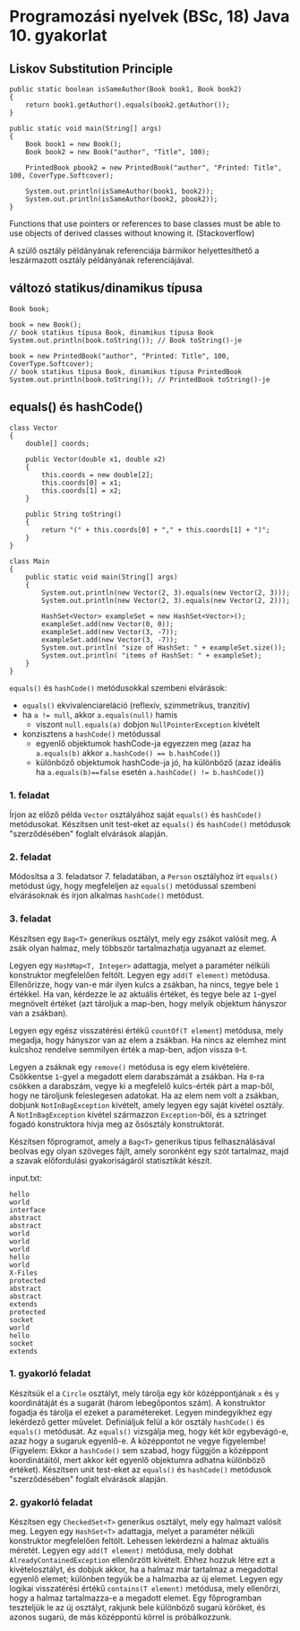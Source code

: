 # Programozási nyelvek (BSc, 18) Java 10. gyakorlat



## Liskov Substitution Principle

~~~{.java}
public static boolean isSameAuthor(Book book1, Book book2)
{
    return book1.getAuthor().equals(book2.getAuthor());
}

public static void main(String[] args)
{
    Book book1 = new Book();
    Book book2 = new Book("author", "Title", 100);

    PrintedBook pbook2 = new PrintedBook("author", "Printed: Title", 100, CoverType.Softcover);

    System.out.println(isSameAuthor(book1, book2));
    System.out.println(isSameAuthor(book2, pbook2));
}
~~~

Functions that use pointers or references to base classes must be able to use objects of derived classes without knowing it. (Stackoverflow)

A szülő osztály példányának referenciája bármikor helyettesíthető a leszármazott osztály példányának referenciájával.

## változó statikus/dinamikus típusa

~~~{.java}
Book book;

book = new Book();
// book statikus típusa Book, dinamikus típusa Book
System.out.println(book.toString()); // Book toString()-je

book = new PrintedBook("author", "Printed: Title", 100, CoverType.Softcover);
// book statikus típusa Book, dinamikus típusa PrintedBook
System.out.println(book.toString()); // PrintedBook toString()-je
~~~

## equals() és hashCode()

~~~{.java}
class Vector
{
    double[] coords;

    public Vector(double x1, double x2)
    {
        this.coords = new double[2];
        this.coords[0] = x1;
        this.coords[1] = x2;
    }

    public String toString()
    {
        return "(" + this.coords[0] + "," + this.coords[1] + ")";
    }
}
~~~

~~~{.java}
class Main
{
    public static void main(String[] args)
    {
        System.out.println(new Vector(2, 3).equals(new Vector(2, 3)));
        System.out.println(new Vector(2, 3).equals(new Vector(2, 2)));

        HashSet<Vector> exampleSet = new HashSet<Vector>();
        exampleSet.add(new Vector(0, 0));
        exampleSet.add(new Vector(3, -7));
        exampleSet.add(new Vector(3, -7));
        System.out.println( "size of HashSet: " + exampleSet.size());
        System.out.println( "items of HashSet: " + exampleSet);
    }
}
~~~

`equals()` és `hashCode()` metódusokkal szembeni elvárások:

- `equals()` ekvivalenciareláció (reflexív, szimmetrikus, tranzitív)
- ha `a != null`, akkor `a.equals(null)` hamis
    - viszont `null.equals(a)` dobjon `NullPointerException` kivételt
- konzisztens a `hashCode()` metódussal
    - egyenlő objektumok hashCode-ja egyezzen meg
      (azaz ha `a.equals(b)` akkor `a.hashCode() == b.hashCode()`)
    - különböző objektumok hashCode-ja jó, ha különböző
      (azaz ideális ha `a.equals(b)==false` esetén `a.hashCode() != b.hashCode()`)

### 1. feladat

Írjon az előző példa `Vector` osztályához saját `equals()` és `hashCode()` metódusokat. Készítsen unit test-eket az `equals()` és `hashCode()` metódusok "szerződésében" foglalt elvárások alapján.

### 2. feladat

Módosítsa a 3. feladatsor 7. feladatában, a `Person` osztályhoz írt `equals()` metódust úgy, hogy megfeleljen az `equals()` metódussal szembeni elvárásoknak és írjon alkalmas `hashCode()` metódust.

### 3. feladat

Készítsen egy `Bag<T>` generikus osztályt, mely egy zsákot valósít meg. A zsák olyan halmaz, mely többször tartalmazhatja ugyanazt az elemet.

Legyen egy `HashMap<T, Integer>` adattagja, melyet a paraméter nélküli
konstruktor megfelelően feltölt. Legyen egy `add(T element)` metódusa. Ellenőrizze, hogy van-e már ilyen kulcs a zsákban, ha nincs, tegye bele `1` értékkel. Ha van, kérdezze le az aktuális értéket, és tegye bele az `1`-gyel megnövelt értéket (azt tároljuk a map-ben, hogy melyik objektum hányszor van a zsákban).

Legyen egy egész visszatérési értékű `countOf(T element`) metódusa, mely megadja, hogy hányszor van az elem a zsákban. Ha nincs az elemhez mint kulcshoz rendelve semmilyen érték a map-ben, adjon vissza `0`-t.

Legyen a zsáknak egy `remove()` metódusa is egy elem kivételére. Csökkentse `1`-gyel a megadott elem darabszámát a zsákban. Ha `0`-ra csökken a darabszám, vegye ki a megfelelő kulcs-érték párt a map-ből, hogy ne tároljunk feleslegesen adatokat. Ha az elem nem volt a zsákban, dobjunk `NotInBagException` kivételt, amely legyen egy saját kivétel osztály. A `NotInBagException` kivétel származzon `Exception`-ből, és a sztringet fogadó konstruktora hívja meg az ősösztály konstruktorát.

Készítsen főprogramot, amely a `Bag<T>` generikus típus felhasználásával beolvas egy olyan szöveges fájlt, amely soronként egy szót tartalmaz, majd a szavak előfordulási gyakoriságáról statisztikát készít.

input.txt:

```
hello
world
interface
abstract
abstract
world
world
world
hello
world
X-Files
protected
abstract
abstract
extends
protected
socket
world
hello
socket
extends
```

### 1. gyakorló feladat

Készítsük el a `Circle` osztályt, mely tárolja egy kör középpontjának `x` és `y` koordinátáját és a sugarát (három lebegőpontos szám). A konstruktor fogadja és tárolja el ezeket a paramétereket. Legyen mindegyikhez egy lekérdező getter művelet. Definiáljuk felül a kör osztály `hashCode()` és `equals()` metódusát. Az `equals()` vizsgálja meg, hogy két kör egybevágó-e, azaz hogy a sugaruk egyenlő-e. A középpontot ne vegye figyelembe! (Figyelem: Ekkor a `hashCode()` sem szabad, hogy függjön a középpont koordinátáitól, mert akkor két egyenlő objektumra adhatna különböző értéket). Készítsen unit test-eket az `equals()` és `hashCode()` metódusok "szerződésében" foglalt elvárások alapján.

### 2. gyakorló feladat

Készítsen egy `CheckedSet<T>` generikus osztályt, mely egy halmazt valósít meg. Legyen egy `HashSet<T>` adattagja, melyet a paraméter nélküli konstruktor megfelelően feltölt. Lehessen lekérdezni a halmaz aktuális méretét. Legyen egy `add(T element)` metódusa, mely dobhat `AlreadyContainedException` ellenőrzött kivételt. Ehhez hozzuk létre ezt a kivételosztályt, és dobjuk akkor, ha a halmaz már tartalmaz a megadottal egyenlő elemet; különben tegyük be a halmazba az új elemet. Legyen egy logikai visszatérési értékű `contains(T element)` metódusa, mely ellenőrzi, hogy a halmaz tartalmazza-e a megadott elemet. Egy főprogramban teszteljük le az új osztályt, rakjunk bele különböző sugarú köröket, és azonos sugarú, de más középpontú körrel is próbálkozzunk.

